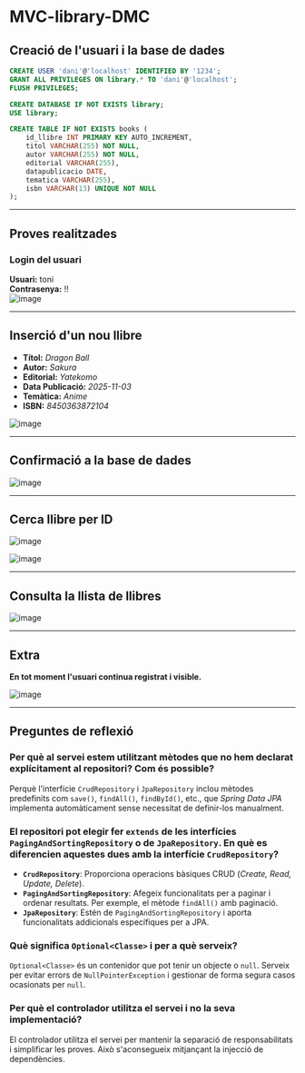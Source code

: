 # MVC-library-DMC

## Creació de l'usuari i la base de dades

```sql
CREATE USER 'dani'@'localhost' IDENTIFIED BY '1234';
GRANT ALL PRIVILEGES ON library.* TO 'dani'@'localhost';
FLUSH PRIVILEGES;

CREATE DATABASE IF NOT EXISTS library;
USE library;

CREATE TABLE IF NOT EXISTS books (
    id_llibre INT PRIMARY KEY AUTO_INCREMENT,
    titol VARCHAR(255) NOT NULL,
    autor VARCHAR(255) NOT NULL,
    editorial VARCHAR(255),
    datapublicacio DATE,
    tematica VARCHAR(255),
    isbn VARCHAR(13) UNIQUE NOT NULL
);
```

---

## Proves realitzades

### Login del usuari
**Usuari:** toni  
**Contrasenya:** !!  
![image](https://github.com/user-attachments/assets/ad0d93e7-25de-4788-b7a2-e3096f18ce4c)

---

## Inserció d'un nou llibre

- **Títol:** *Dragon Ball*
- **Autor:** *Sakura*
- **Editorial:** *Yatekomo*
- **Data Publicació:** *2025-11-03*
- **Temàtica:** *Anime*
- **ISBN:** *8450363872104*

![image](https://github.com/user-attachments/assets/dfd203aa-0c63-412f-af40-55d0fd5b4cc9)

---

## Confirmació a la base de dades

![image](https://github.com/user-attachments/assets/b21ada09-97b3-4095-97f9-51a2f62c147e)

---

## Cerca llibre per ID

![image](https://github.com/user-attachments/assets/21898264-0f91-4d61-95d1-25e7e46d9d07)

![image](https://github.com/user-attachments/assets/0fcf8bf8-6d13-4911-97e7-5172f1ff9082)

---

## Consulta la llista de llibres

![image](https://github.com/user-attachments/assets/9339cd5c-1624-4cf7-9d94-c9ea760ff0bc)

---

## Extra

**En tot moment l'usuari continua registrat i visible.**

![image](https://github.com/user-attachments/assets/1b195662-2301-4aa3-9085-8839e17708eb)

---

## Preguntes de reflexió

### Per què al servei estem utilitzant mètodes que no hem declarat explícitament al repositori? Com és possible?
Perquè l'interfície `CrudRepository` i `JpaRepository` inclou mètodes predefinits com `save()`, `findAll()`, `findById()`, etc., que *Spring Data JPA* implementa automàticament sense necessitat de definir-los manualment.

### El repositori pot elegir fer `extends` de les interfícies `PagingAndSortingRepository` o de `JpaRepository`. En què es diferencien aquestes dues amb la interfície `CrudRepository`?

- **`CrudRepository`**: Proporciona operacions bàsiques CRUD (*Create, Read, Update, Delete*).
- **`PagingAndSortingRepository`**: Afegeix funcionalitats per a paginar i ordenar resultats. Per exemple, el mètode `findAll()` amb paginació.
- **`JpaRepository`**: Estén de `PagingAndSortingRepository` i aporta funcionalitats addicionals específiques per a JPA.

### Què significa `Optional<Classe>` i per a què serveix?
`Optional<Classe>` és un contenidor que pot tenir un objecte o `null`. Serveix per evitar errors de `NullPointerException` i gestionar de forma segura casos ocasionats per `null`.

### Per què el controlador utilitza el servei i no la seva implementació?
El controlador utilitza el servei per mantenir la separació de responsabilitats i simplificar les proves. Això s'aconsegueix mitjançant la injecció de dependències.
